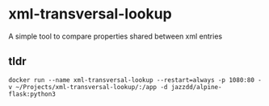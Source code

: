 # xml-transversal-lookup
A simple tool to compare properties shared between xml entries

## tldr
```
docker run --name xml-transversal-lookup --restart=always -p 1080:80 -v ~/Projects/xml-transversal-lookup/:/app -d jazzdd/alpine-flask:python3
```
